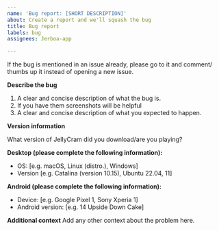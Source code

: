 ```yaml
---
name: 'Bug report: [SHORT DESCRIPTION]'
about: Create a report and we'll squash the bug
title: Bug report
labels: bug
assignees: Jerboa-app

---
```


If the bug is mentioned in an issue already, please go to it and comment/ thumbs up it instead of opening a new issue.

**Describe the bug**

1. A clear and concise description of what the bug is. 
2. If you have them screenshots will be helpful
3. A clear and concise description of what you expected to happen.

**Version information**

What version of JellyCram did you download/are you playing?

**Desktop (please complete the following information):**
 - OS: [e.g. macOS, Linux (distro.), Windows]
 - Version [e.g. Catalina (version 10.15), Ubuntu 22.04, 11]

**Android (please complete the following information):**
 - Device: [e.g. Google Pixel 1, Sony Xperia 1]
 - Android version: [e.g. 14  Upside Down Cake]

**Additional context**
Add any other context about the problem here.
